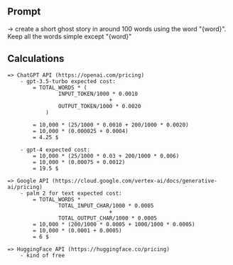 ## Prompt
-> create a short ghost story in around 100 words using the word "{word}". Keep all the words simple except "{word}"

## Calculations
```
=> ChatGPT API (https://openai.com/pricing)
	- gpt-3.5-turbo expected cost: 
		= TOTAL_WORDS * (
				INPUT_TOKEN/1000 * 0.0010
								+
				OUTPUT_TOKEN/1000 * 0.0020
		    )

		= 10,000 * (25/1000 * 0.0010 + 200/1000 * 0.0020)
		= 10,000 * (0.000025 + 0.0004)
		= 4.25 $

	- gpt-4 expected cost:
		= 10,000 * (25/1000 * 0.03 + 200/1000 * 0.006)
		= 10,000 * (0.00075 + 0.0012)
		= 19.5 $

=> Google API (https://cloud.google.com/vertex-ai/docs/generative-ai/pricing)
	- palm 2 for text expected cost:
		= TOTAL_WORDS * 
				TOTAL_INPUT_CHAR/1000 * 0.0005 
								+
				TOTAL_OUTPUT_CHAR/1000 * 0.0005
		= 10,000 * (200/1000 * 0.0005 + 1000/1000 * 0.0005)
		= 10,000 * (0.0001 + 0.0005)
		= 6 $

=> HuggingFace API (https://huggingface.co/pricing)
	- kind of free
```